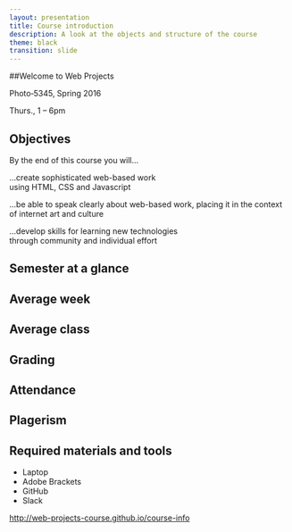 ```yaml
---
layout: presentation
title: Course introduction
description: A look at the objects and structure of the course
theme: black
transition: slide
---
```


<section data-markdown>
##Welcome to Web Projects

Photo‐5345, Spring 2016

Thurs., 1 – 6pm
</section>

<section>

<h2>Objectives</h2>

<p class="fragment">By the end of this course you will...</p>

</section>

<section data-markdown>

...create sophisticated web-based work  
using HTML, CSS and Javascript

</section>

<section data-markdown>
   
...be able to speak clearly about web-based work, placing it in the context of internet art and culture

</section>

<section data-markdown>
  
...develop skills for learning new technologies  
through community and individual effort

</section>

<section>
  
## Semester at a glance

</section>

<section data-markdown>
  
## Average week

</section>

<section data-markdown>
  
## Average class

</section>

<section data-markdown>

## Grading
  
</section>

<section data-markdown>

## Attendance
  
</section>

<section data-markdown>

## Plagerism
  
</section>

<section data-markdown>

## Required materials and tools
 
* Laptop
* Adobe Brackets
* GitHub
* Slack
  
</section>

<section data-markdown>

http://web-projects-course.github.io/course-info
  
</section>
